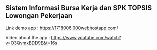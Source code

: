 ## Sistem Informasi Bursa Kerja dan SPK TOPSIS Lowongan Pekerjaan

Link demo app : https://1718006.000webhostapp.com/

Video about the app : https://www.youtube.com/watch?v=O3QvmxBDD9E&t=16s
